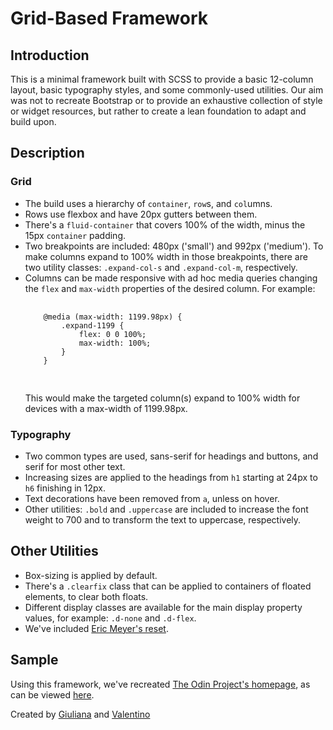 # Grid-Based Framework

## Introduction
This is a minimal framework built with SCSS to provide a basic 12-column layout, basic typography styles, and some commonly-used utilities. Our aim was not to recreate Bootstrap or to provide an exhaustive collection of style or widget resources, but rather to create a lean foundation to adapt and build upon.

## Description

### Grid

<ul>
    <li>The build uses a hierarchy of <code>container</code>, <code>row</code>s, and <code>col</code>umns.</li>
    <li>Rows use flexbox and have 20px gutters between them.</li>
    <li>There's a <code>fluid-container</code> that covers 100% of the width, minus the 15px <code>container</code> padding.</li>
    <li>Two breakpoints are included: 480px ('small') and 992px ('medium'). To make columns expand to 100% width in those breakpoints, there are two utility classes: <code>.expand-col-s</code> and <code>.expand-col-m</code>, respectively.</li>
    <li>Columns can be made responsive with ad hoc media queries changing the <code>flex</code> and <code>max-width</code> properties of the desired column. For example:
    <pre>
    <code>
    @media (max-width: 1199.98px) {
        .expand-1199 {
            flex: 0 0 100%;
            max-width: 100%;
        }
    }
    </code>
    </pre>
    This would make the targeted column(s) expand to 100% width for devices with a max-width of 1199.98px.</li>
</ul>

### Typography

<ul>
    <li>Two common types are used, sans-serif for headings and buttons, and serif for most other text.</li>
    <li>Increasing sizes are applied to the headings from <code>h1</code> starting at 24px to <code>h6</code> finishing in 12px.</li>
    <li>Text decorations have been removed from <code>a</code>, unless on hover.</li>
    <li>Other utilities: <code>.bold</code> and <code>.uppercase</code> are included to increase the font weight to 700 and to transform the text to uppercase, respectively.</li>
</ul>

## Other Utilities

<ul>
    <li>Box-sizing is applied by default.</li>
    <li>There's a <code>.clearfix</code> class that can be applied to containers of floated elements, to clear both floats.</li>
    <li>Different display classes are available for the main display property values, for example: <code>.d-none</code> and <code>.d-flex</code>.</li>
    <li>We've included <a href="https://meyerweb.com/eric/tools/css/reset/">Eric Meyer's reset</a>.</li>
</ul>

## Sample

Using this framework, we've recreated [The Odin Project's homepage](https://www.theodinproject.com/home), as can be viewed [here](https://gferrarocamus.github.io/grid-based-framework/).

Created by [Giuliana](https://github.com/gferrarocamus) and [Valentino](https://github.com/1ba1)
